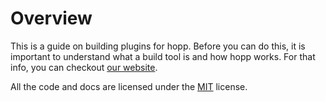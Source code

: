 # Overview

This is a guide on building plugins for hopp. Before you can do this,
it is important to understand what a build tool is and how hopp works.
For that info, you can checkout [our website](http://hoppjs.com/).

All the code and docs are licensed under the [MIT](LICENSE.md) license.